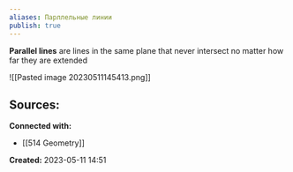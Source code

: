 ```yaml
---
aliases: Парллельные линии
publish: true
---
```


**Parallel lines** are lines in the same plane that never intersect no matter how far they are extended

![[Pasted image 20230511145413.png]]










**Sources:**
- 


**Connected with:**
- [[514 Geometry]]



**Created:** 2023-05-11 14:51